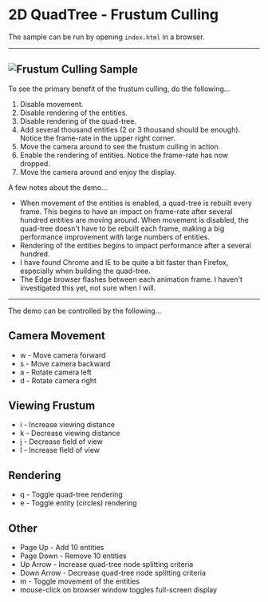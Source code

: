 # 2D QuadTree - Frustum Culling
The sample can be run by opening `index.html` in a browser.

---
![Frustum Culling Sample](https://github.com/ProfPorkins/GameTech/blob/trunk/JavaScript/QuadTreeFrustum/QuadTree-FrustumCulling.png "")
---

To see the primary benefit of the frustum culling, do the following...
 1. Disable movement.
 2. Disable rendering of the entities.
 3. Disable rendering of the quad-tree.
 4. Add several thousand entities (2 or 3 thousand should be enough).  Notice the frame-rate in the upper right corner.
 5. Move the camera around to see the frustum culling in action.
 6. Enable the rendering of entities.  Notice the frame-rate has now dropped.
 7. Move the camera around and enjoy the display.

A few notes about the demo...

* When movement of the entities is enabled, a quad-tree is rebuilt every frame.  This begins to have an impact on frame-rate after several hundred entities are moving around.  When movement is disabled, the quad-tree doesn't have to be rebuilt each frame, making a big performance improvement with large numbers of entities.
* Rendering of the entities begins to impact performance after a several hundred.
* I have found Chrome and IE to be quite a bit faster than Firefox, especially when building the quad-tree.
* The Edge browser flashes between each animation frame.  I haven't investigated this yet, not sure when I will.

----

The demo can be controlled by the following...

## Camera Movement
* w - Move camera forward
* s - Move camera backward
* a - Rotate camera left
* d - Rotate camera right

## Viewing Frustum
* i - Increase viewing distance
* k - Decrease viewing distance
* j - Decrease field of view
* l - Increase field of view

## Rendering
* q - Toggle quad-tree rendering
* e - Toggle entity (circles) rendering

## Other
* Page Up - Add 10 entities
* Page Down - Remove 10 entities
* Up Arrow - Increase quad-tree node splitting criteria
* Down Arrow - Decrease quad-tree node splitting criteria
* m - Toggle movement of the entities
* mouse-click on browser window toggles full-screen display
